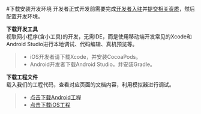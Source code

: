 #下载安装开发环境
开发者正式开发前需要完成[开发者入驻](./register.md)并[提交相关资质](./submit-qualification.md)，然后配置开发环境。

**下载开发工具**  
视联网小程序(含小工具)的开发，无需IDE，而是使用移动端开发常见的Xcode和Android Studio进行本地调试、代码编辑、真机预览等。
>* iOS开发者请下载Xcode，并安装CocoaPods。
>* Android开发者下载Android Studio，并安装Gradle。

**下载工程文件**  
载入我们的工程代码，查看对应页面的文档内容，利用模拟器进行调试。
>* [点击下载Android工程](https://github.com/VideoOS/VideoOS-Android-SDK/blob/master/docs/index.md)
>* [点击下载iOS工程](https://github.com/VideoOS/VideoOS-iOS-SDK/blob/master/docs/index.md)